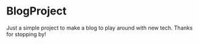# BlogProject

Just a simple project to make a blog to play around with new tech. Thanks for stopping by!
